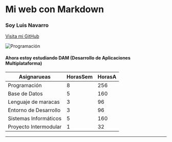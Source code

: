 # Mi web con Markdown

### Soy Luis Navarro

[Visita mi GitHub](https://github.com/Navarr0084/Programacion_DAM.git)

![Programación]()

#### Ahora estoy estudiando DAM (Desarrollo de Aplicaciones Multiplataforma)

| Asignarueas | HorasSem | HorasA |
| ----------- | -------- | ------ |
| Programación |    8    |  256 |
| Base de Datos | 5 | 160 |
| Lenguaje de maracas | 3 | 96 |
| Entorno de Desarrollo | 3 | 96 |
| Sistemas Informáticos | 5 | 160 |
| Proyecto Intermodular | 1 | 32 |
- - - 

